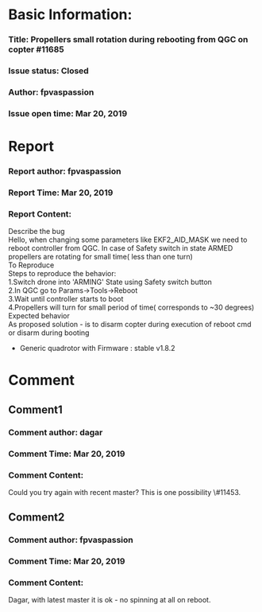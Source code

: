 # Basic Information:
### Title:  Propellers small rotation during rebooting from QGC on copter #11685 
### Issue status: Closed
### Author: fpvaspassion
### Issue open time: Mar 20, 2019
# Report
### Report author: fpvaspassion
### Report Time: Mar 20, 2019
### Report Content:   
Describe the bug    
Hello,  when changing some parameters like EKF2_AID_MASK we need to reboot controller from QGC. In case of Safety switch in state ARMED propellers are rotating for small time( less than one turn)  
To Reproduce    
Steps to reproduce the behavior:  
1.Switch drone into 'ARMING' State using Safety switch button  
2.In QGC go to Params->Tools->Reboot  
3.Wait until controller starts to boot  
4.Propellers will turn for small period of time( corresponds to ~30 degrees)  
Expected behavior    
As proposed solution - is to disarm copter during execution of reboot cmd or disarm during booting  
- Generic quadrotor with Firmware : stable v1.8.2  

# Comment
## Comment1
### Comment author: dagar
### Comment Time: Mar 20, 2019
### Comment Content:   
Could you try again with recent master? This is one possibility \\\#11453.  

## Comment2
### Comment author: fpvaspassion
### Comment Time: Mar 20, 2019
### Comment Content:   
Dagar, with latest master it is ok - no spinning at all on reboot.  
